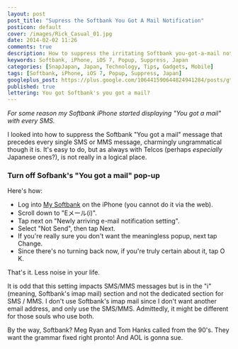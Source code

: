```yaml
---
layout: post
post_title: "Supress the Softbank You Got A Mail Notification"
posticon: default
cover: /images/Rick_Casual_01.jpg
date: 2014-02-02 11:26
comments: true
description: How to suppress the irritating Softbank you-got-a-mail notification, a post by Rick Cogley.
keywords: Softbank, iPhone, iOS 7, Popup, Suppress, Japan
categories: [SnapJapan, Japan, Technology, Tips, Gadgets, Mobile]
tags: [Softbank, iPhone, iOS 7, Popup, Suppress, Japan]
googleplus_post: https://plus.google.com/106441590644824941284/posts/gt84GQtzYRC
published: true
lettering: You got Softbank's you got a mail?
---
```


_For some reason my Softbank iPhone started displaying "You got a mail" with every SMS._ 

<!--more--> 

I looked into how to suppress the Softbank "You got a mail" message that precedes every single SMS or MMS message, charmingly ungrammatical though it is. It's easy to do, but as always with Telcos (perhaps _especially_ Japanese ones?), is not really in a logical place. 

### Turn off Sofbank's "You got a mail" pop-up

Here's how: 

* Log into [My Softbank](http://my.softbank.jp) on the iPhone (you cannot do it via the web).
* Scroll down to "Eメール(i)".
* Tap next on "Newly arriving e-mail notification setting".
* Select "Not Send", then tap Next. 
* If you're really sure you don't want the meaningless popup, next tap Change.
* Since there's no turning back now, if you're truly certain about it, tap O K. 

That's it. Less noise in your life. 

It is odd that this setting impacts SMS/MMS messages but is in the "i" (meaning, Softbank's imap mail) section and not the dedicated section for SMS / MMS. I don't use Softbank's imap mail since I don't want another email address, and only use the SMS/MMS. Admittedly, it might be different for those souls who use both. 

By the way, Softbank? Meg Ryan and Tom Hanks called from the 90's. They want the grammar fixed right pronto! And AOL is gonna sue.